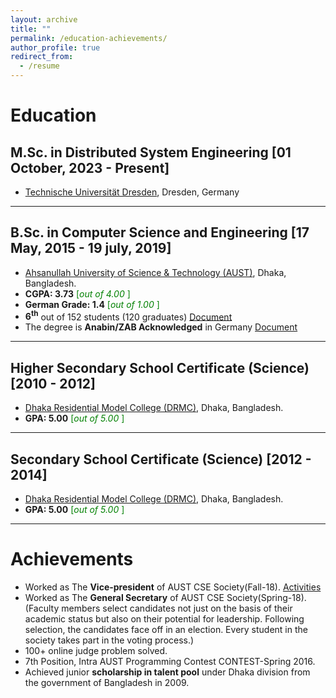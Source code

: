 ```yaml
---
layout: archive
title: ""
permalink: /education-achievements/
author_profile: true
redirect_from:
  - /resume
---
```


# Education

## M.Sc. in Distributed System Engineering [01 October, 2023 - Present]
- [Technische Universität Dresden](https://tu-dresden.de/), Dresden, Germany

---
## B.Sc. in Computer Science and Engineering [17 May, 2015 - 19 july, 2019]
- [Ahsanullah University of Science & Technology (AUST)](http://aust.edu/), Dhaka, Bangladesh.
- **CGPA: 3.73** <span style ="color:Green"> [*out of 4.00* ] </span>
- **German Grade: 1.4** <span style ="color:Green"> [*out of 1.00* ] </span>
- **6<sup>th</sup>** out of 152 students (120 graduates) [Document](https://drive.google.com/file/d/14UKNSfVW9XKWmCFaWEZd9YQDxMdPwrJZ/view?usp=sharing)
- The degree is **Anabin/ZAB Acknowledged** in Germany [Document](https://drive.google.com/file/d/1ialRS5SUajESkGWtNKjB11UJWY5vGiBf/view?usp=sharing)

---
## Higher Secondary School Certificate (Science) [2010 - 2012]
- [Dhaka Residential Model College (DRMC)](http://drmc.edu.bd/), Dhaka, Bangladesh.
- **GPA: 5.00** <span style ="color:Green"> [*out of 5.00* ] </span>

---
## Secondary School Certificate (Science) [2012 - 2014]
- [Dhaka Residential Model College (DRMC)](http://drmc.edu.bd/), Dhaka, Bangladesh.
- **GPA: 5.00** <span style ="color:Green"> [*out of 5.00* ] </span>

---


# Achievements

- Worked as The **Vice-president** of AUST CSE Society(Fall-18). [Activities](https://ahsanulbariromi.github.io/ahsanul-bari.github.io/activities/)<br />
- Worked as The **General Secretary** of AUST CSE Society(Spring-18). <br />
  (Faculty members select candidates not just on the basis of their academic status but also on their potential for leadership. Following selection, the candidates face off in an election. Every student in the society takes part in the voting process.)
- 100+ online judge problem solved.
- 7th Position, Intra AUST Programming Contest CONTEST-Spring 2016.
- Achieved junior **scholarship in talent pool** under Dhaka division from the government of Bangladesh in 2009.




